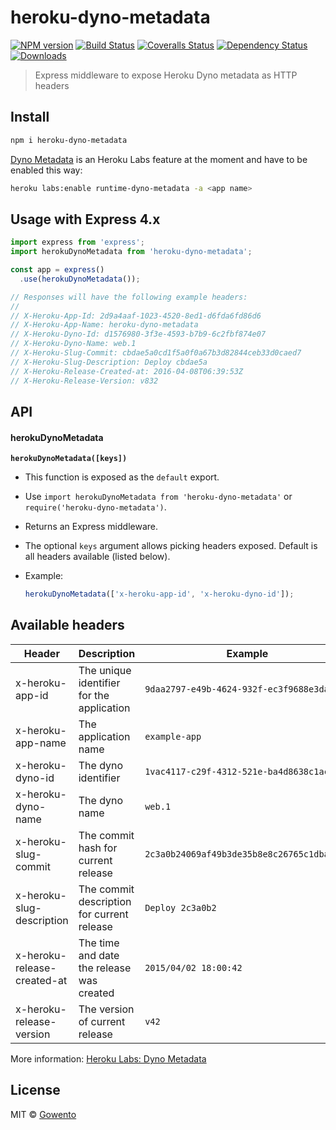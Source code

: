 # heroku-dyno-metadata

[![NPM version][npm-image]][npm-url]
[![Build Status][travis-image]][travis-url]
[![Coveralls Status][coveralls-image]][coveralls-url]
[![Dependency Status][depstat-image]][depstat-url]
[![Downloads][download-badge]][npm-url]

> Express middleware to expose Heroku Dyno metadata as HTTP headers

## Install

```sh
npm i heroku-dyno-metadata
```

[Dyno Metadata](https://devcenter.heroku.com/articles/dyno-metadata) is an Heroku Labs feature at the moment and have to be enabled this way:

```sh
heroku labs:enable runtime-dyno-metadata -a <app name>
```

## Usage with Express 4.x

```js
import express from 'express';
import herokuDynoMetadata from 'heroku-dyno-metadata';

const app = express()
  .use(herokuDynoMetadata());

// Responses will have the following example headers:
// 
// X-Heroku-App-Id: 2d9a4aaf-1023-4520-8ed1-d6fda6fd86d6
// X-Heroku-App-Name: heroku-dyno-metadata
// X-Heroku-Dyno-Id: d1576980-3f3e-4593-b7b9-6c2fbf874e07
// X-Heroku-Dyno-Name: web.1
// X-Heroku-Slug-Commit: cbdae5a0cd1f5a0f0a67b3d82844ceb33d0caed7
// X-Heroku-Slug-Description: Deploy cbdae5a
// X-Heroku-Release-Created-at: 2016-04-08T06:39:53Z
// X-Heroku-Release-Version: v832

```

## API

#### herokuDynoMetadata
**`herokuDynoMetadata([keys])`**

- This function is exposed as the `default` export.
- Use `import herokuDynoMetadata from 'heroku-dyno-metadata'` or `require('heroku-dyno-metadata')`.
- Returns an Express middleware.
- The optional `keys` argument allows picking headers exposed. Default is all headers available (listed below).
- Example:

  ```js
  herokuDynoMetadata(['x-heroku-app-id', 'x-heroku-dyno-id']);
  ```

## Available headers

| Header        | Description   | Example   |
| ------------- |---------------|-----------|
| x-heroku-app-id | The unique identifier for the application | `9daa2797-e49b-4624-932f-ec3f9688e3da` |
| x-heroku-app-name | The application name | `example-app` |
| x-heroku-dyno-id | The dyno identifier | `1vac4117-c29f-4312-521e-ba4d8638c1ac` |
| x-heroku-dyno-name | The dyno name | `web.1` |
| x-heroku-slug-commit | The commit hash for current release | `2c3a0b24069af49b3de35b8e8c26765c1dba9ff0` |
| x-heroku-slug-description | The commit description for current release | `Deploy 2c3a0b2` |
| x-heroku-release-created-at | The time and date the release was created     | `2015/04/02 18:00:42` |
| x-heroku-release-version | The version of current release | `v42` |

More information: [Heroku Labs: Dyno Metadata](https://devcenter.heroku.com/articles/dyno-metadata)

## License

MIT © [Gowento](https://www.gowento.com)

[npm-url]: https://npmjs.org/package/heroku-dyno-metadata
[npm-image]: https://img.shields.io/npm/v/heroku-dyno-metadata.svg?style=flat-square

[travis-url]: https://travis-ci.org/gowento/heroku-dyno-metadata
[travis-image]: https://img.shields.io/travis/gowento/heroku-dyno-metadata.svg?style=flat-square

[coveralls-url]: https://coveralls.io/r/gowento/heroku-dyno-metadata
[coveralls-image]: https://img.shields.io/coveralls/gowento/heroku-dyno-metadata.svg?style=flat-square

[depstat-url]: https://david-dm.org/gowento/heroku-dyno-metadata
[depstat-image]: https://david-dm.org/gowento/heroku-dyno-metadata.svg?style=flat-square

[download-badge]: http://img.shields.io/npm/dm/heroku-dyno-metadata.svg?style=flat-square
